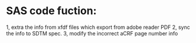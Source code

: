 # SAS code fuction:
1, extra the info from xfdf files which export from adobe reader PDF
2, sync the info to SDTM spec. 
3, modify the incorrect aCRF page number info

